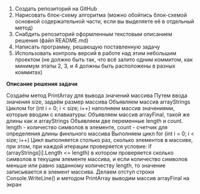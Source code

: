1. Создать репозиторий на GitHub
2. Нарисовать блок-схему алгоритмa (можно обойтись блок-схемой основной содержательной части, если вы выделяете её в отдельный метод)
3. Снабдить репозиторий оформленным текстовым описанием решения (файл README.md)
4. Написать программу, решающую поставленную задачу
5. Использовать контроль версий в работе над этим небольшим проектом (не должно быть так, что всё залито одним коммитом, как минимум этапы 2, 3, и 4 должны быть расположены в разных коммитах)

**Описание решения задачи**

Создаём метод PrintArray для вывода значений массива
Путем ввода значения size, задаём размер массива
Объявляем массив arrayStrings
Циклом for (int i = 0; i < size; i++) наполняем массив значениями, которые вводим с клавиатуры:
Объявляем массив arrayFinal, такой же длины как и arrayStrings
Объявляем две переменные length и count. length - количество символов в элементе, count - счетчик для определения длины финльного массива
Выполняем цикл for (int i = 0; i < size; i++) Цикл выполняется столько раз, сколько элементов в массиве, при этом, при каждой итерации проверяется условие: if (arrayStrings[i].Length <= length) в котором проверяется сколько символов в текущем элементе массива, и если количество символов меньше или равно заданному количеству length, то значение записывается в элемент массива.
Делаем отступ строки Console.WriteLine() и методом PrintArray выводим массив arrayFinal на экран
